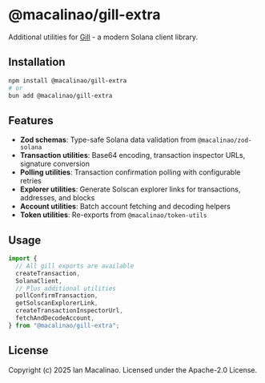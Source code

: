 # @macalinao/gill-extra

Additional utilities for [Gill](https://github.com/gillsdk/gill) - a modern Solana client library.

## Installation

```bash
npm install @macalinao/gill-extra
# or
bun add @macalinao/gill-extra
```

## Features

- **Zod schemas**: Type-safe Solana data validation from `@macalinao/zod-solana`
- **Transaction utilities**: Base64 encoding, transaction inspector URLs, signature conversion
- **Polling utilities**: Transaction confirmation polling with configurable retries
- **Explorer utilities**: Generate Solscan explorer links for transactions, addresses, and blocks
- **Account utilities**: Batch account fetching and decoding helpers
- **Token utilities**: Re-exports from `@macalinao/token-utils`

## Usage

```typescript
import {
  // All gill exports are available
  createTransaction,
  SolanaClient,
  // Plus additional utilities
  pollConfirmTransaction,
  getSolscanExplorerLink,
  createTransactionInspectorUrl,
  fetchAndDecodeAccount,
} from "@macalinao/gill-extra";
```

## License

Copyright (c) 2025 Ian Macalinao. Licensed under the Apache-2.0 License.
